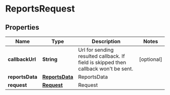 
# ReportsRequest

## Properties
Name | Type | Description | Notes
------------ | ------------- | ------------- | -------------
**callbackUrl** | **String** | Url for sending resulted callback. If field is skipped then callback won&#39;t be sent. |  [optional]
**reportsData** | [**ReportsData**](ReportsData.md) | ReportsData | 
**request** | [**Request**](Request.md) | Request | 



